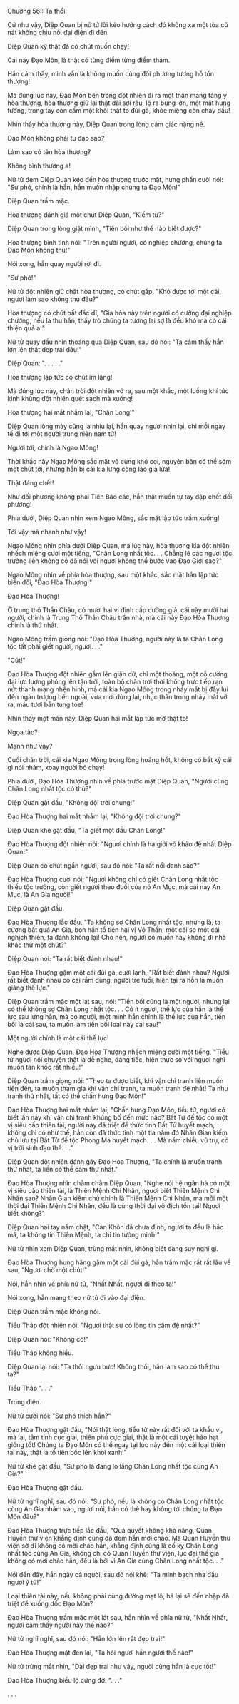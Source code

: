 




Chương 56:: Ta thổi!


Cứ như vậy, Diệp Quan bị nữ tử lôi kéo hướng cách đó không xa một tòa cũ nát không chịu nổi đại điện đi đến.

Diệp Quan kỳ thật đã có chút muốn chạy!

Cái này Đạo Môn, là thật có từng điểm từng điểm thảm.

Hắn cảm thấy, mình vẫn là không muốn cùng đối phương tương hỗ tổn thương!

Mà đúng lúc này, Đạo Môn bên trong đột nhiên đi ra một thân mang tăng y hòa thượng, hòa thượng giữ lại thật dài sợi râu, lộ ra bụng lớn, một mặt hung tướng, trong tay còn cầm một khối thật to đùi gà, khóe miệng còn chảy dầu!

Nhìn thấy hòa thượng này, Diệp Quan trong lòng cảm giác nặng nề.

Đạo Môn không phải tu đạo sao?

Làm sao có tên hòa thượng?

Không bình thường a!

Nữ tử đem Diệp Quan kéo đến hòa thượng trước mặt, hưng phấn cười nói: "Sư phó, chính là hắn, hắn muốn nhập chúng ta Đạo Môn!"

Diệp Quan trầm mặc.

Hòa thượng đánh giá một chút Diệp Quan, "Kiếm tu?"

Diệp Quan trong lòng giật mình, "Tiền bối như thế nào biết được?"

Hòa thượng bình tĩnh nói: "Trên người ngươi, có nghiệp chướng, chúng ta Đạo Môn không thu!"

Nói xong, hắn quay người rời đi.

"Sư phó!"

Nữ tử đột nhiên giữ chặt hòa thượng, có chút gấp, "Khó được tới một cái, ngươi làm sao không thu đâu?"

Hòa thượng có chút bất đắc dĩ, "Gia hỏa này trên người có cường đại nghiệp chướng, nếu là thu hắn, thầy trò chúng ta tương lai sợ là đều khó mà có cái thiện quả a!"

Nữ tử quay đầu nhìn thoáng qua Diệp Quan, sau đó nói: "Ta cảm thấy hắn lớn lên thật đẹp trai đâu!"

Diệp Quan: ". . . . ."

Hòa thượng lập tức có chút im lặng!

Mà đúng lúc này, chân trời đột nhiên vỡ ra, sau một khắc, một luồng khí tức kinh khủng đột nhiên quét sạch mà xuống!

Hòa thượng hai mắt nhắm lại, "Chân Long!"

Diệp Quan lông mày cũng là nhíu lại, hắn quay người nhìn lại, chỉ mỗi ngày tế đi tới một người trung niên nam tử!

Người tới, chính là Ngao Mông!

Thời khắc này Ngao Mông sắc mặt vô cùng khó coi, nguyên bản có thể sớm một chút tới, nhưng hắn bị cái kia lưng còng lão giả lừa!

Thật đáng chết!

Như đối phương không phải Tiên Bảo các, hắn thật muốn tự tay đập chết đối phương!

Phía dưới, Diệp Quan nhìn xem Ngao Mông, sắc mặt lập tức trầm xuống!

Tới vậy mà nhanh như vậy!

Ngao Mông nhìn phía dưới Diệp Quan, mà lúc này, hòa thượng kia đột nhiên nhếch miệng cười một tiếng, "Chân Long nhất tộc. . . Chẳng lẽ các ngươi tộc trưởng liền không có đã nói với ngươi không thể bước vào Đạo Giới sao?"

Ngao Mông nhìn về phía hòa thượng, sau một khắc, sắc mặt hắn lập tức biến đổi, "Đạo Hòa Thượng!"

Đạo Hòa Thượng!

Ở trung thổ Thần Châu, có mười hai vị đỉnh cấp cường giả, cái này mười hai người, chính là Trung Thổ Thần Châu trần nhà, mà cái này Đạo Hòa Thượng chính là thứ nhất.

Ngao Mông trầm giọng nói: "Đạo Hòa Thượng, người này là ta Chân Long tộc tất phải giết người, ngươi. . ."

"Cút!"

Đạo Hòa Thượng đột nhiên gầm lên giận dữ, chỉ một thoáng, một cỗ cường đại lực lượng phóng lên tận trời, toàn bộ chân trời thời không trực tiếp rạn nứt thành mạng nhện hình, mà cái kia Ngao Mông trong nháy mắt bị đẩy lui đến ngàn trượng bên ngoài, vừa mới dừng lại, nhục thân trong nháy mắt vỡ ra, máu tươi bắn tung tóe!

Nhìn thấy một màn này, Diệp Quan hai mắt lập tức mở thật to!

Ngọa tào?

Mạnh như vậy?

Cuối chân trời, cái kia Ngao Mông trong lòng hoảng hốt, không có bất kỳ cái gì nói nhảm, xoay người bỏ chạy!

Phía dưới, Đạo Hòa Thượng nhìn về phía trước mặt Diệp Quan, "Ngươi cùng Chân Long nhất tộc có thù?"

Diệp Quan gật đầu, "Không đội trời chung!"

Đạo Hòa Thượng hai mắt nhắm lại, "Không đội trời chung?"

Diệp Quan khẽ gật đầu, "Ta giết một đầu Chân Long!"

Đạo Hòa Thượng đột nhiên nói: "Ngươi chính là hạ giới võ khảo đệ nhất Diệp Quan!"

Diệp Quan có chút ngẩn người, sau đó nói: "Ta rất nổi danh sao?"

Đạo Hòa Thượng cười nói; "Ngươi không chỉ có giết Chân Long nhất tộc thiếu tộc trưởng, còn giết người theo đuổi của nó An Mục, mà cái này An Mục, là An Gia người!"

Diệp Quan gật đầu.

Đạo Hòa Thượng lắc đầu, "Ta không sợ Chân Long nhất tộc, nhưng là, ta cương bất quá An Gia, bọn hắn tổ tiên hai vị Võ Thần, một cái so một cái nghịch thiên, ta đánh không lại! Cho nên, ngươi có muốn hay không đi nhà khác thử một chút?"

Diệp Quan nói: "Ta rất biết đánh nhau!"

Đạo Hòa Thượng gặm một cái đùi gà, cười lạnh, "Rất biết đánh nhau? Ngươi rất biết đánh nhau có cái rắm dùng, người trẻ tuổi, hiện tại ra hỗn là muốn giảng thế lực."

Diệp Quan trầm mặc một lát sau, nói: "Tiền bối cũng là một người, nhưng lại có thể không sợ Chân Long nhất tộc. . . Có ít người, thế lực của hắn là thế lực sau lưng hắn, mà có người, một mình hắn chính là thế lực của hắn, tiền bối là cái sau, ta muốn làm tiền bối loại này cái sau!"

Một người chính là một cái thế lực!

Nghe được Diệp Quan, Đạo Hòa Thượng nhếch miệng cười một tiếng, "Tiểu tử ngươi nói chuyện thật là dễ nghe, đáng tiếc, hiện thực so với ngươi nghĩ muốn tàn khốc rất nhiều!"

Diệp Quan trầm giọng nói: "Theo ta được biết, khí vận chi tranh liền muốn tiến đến, ta muốn tham gia khí vận chi tranh, ta muốn tranh đệ nhất! Ta như tranh thứ nhất, tất có thể chấn hưng Đạo Môn!"

Đạo Hòa Thượng hai mắt nhắm lại, "Chấn hưng Đạo Môn, tiểu tử, ngươi có biết lần này khí vận chi tranh khủng bố đến mức nào? Bất Tử đế tộc có một vị siêu cấp thiên tài, người này đã triệt để thức tỉnh Bất Tử huyết mạch, không chỉ có như thế, hắn còn đã thức tỉnh một tia năm đó Nhân Gian kiếm chủ lưu tại Bất Tử đế tộc Phong Ma huyết mạch. . . Mà năm chiều vũ trụ, có vị trời sinh đạo thể. . ."

Diệp Quan đột nhiên đánh gãy Đạo Hòa Thượng, "Ta chính là muốn tranh thứ nhất, ta liền có thể cầm thứ nhất."

Đạo Hòa Thượng nhìn chằm chằm Diệp Quan, "Nghe nói hệ ngân hà có một vị siêu cấp thiên tài, là Thiên Mệnh Chi Nhân, ngươi biết Thiên Mệnh Chi Nhân sao? Nhân Gian kiếm chủ chính là Thiên Mệnh Chi Nhân, mà mỗi một thời đại Thiên Mệnh Chi Nhân, đều là cùng thời đại vô địch tồn tại! Ngươi biết không?"

Diệp Quan hai tay nắm chặt, "Càn Khôn đã chưa định, ngươi ta đều là hắc mã, ta không tin Thiên Mệnh, ta chỉ tin tưởng mình!"

Nữ tử nhìn xem Diệp Quan, trừng mắt nhìn, không biết đang suy nghĩ gì.

Đạo Hòa Thượng hung hăng gặm một cái đùi gà, hắn trầm mặc rất rất lâu về sau, "Ngươi chờ một chút!"

Nói, hắn nhìn về phía nữ tử, "Nhất Nhất, ngươi đi theo ta!"

Nói xong, hắn mang theo nữ tử đi vào đại điện.

Diệp Quan trầm mặc không nói.

Tiểu Tháp đột nhiên nói: "Ngươi thật sự có lòng tin cầm đệ nhất?"

Diệp Quan nói: "Không có!"

Tiểu Tháp không hiểu.

Diệp Quan lại nói: "Ta thổi ngưu bức! Không thổi, hắn làm sao có thể thu ta?"

Tiểu Tháp ". . ."

Trong điện.

Nữ tử cười nói: "Sư phó thích hắn?"

Đạo Hòa Thượng gật đầu, "Nói thật lòng, tiểu tử này rất đối với ta khẩu vị, mà lại, tâm tính cực giai, thiên phú cực giai, thật là một cái tuyệt hảo hạt giống tốt! Chúng ta Đạo Môn có thể ngay tại lúc này đến một cái loại thiên tài này, thật là tổ tiên bốc lên khói xanh!"

Nữ tử khẽ gật đầu, "Sư phó là đang lo lắng Chân Long nhất tộc cùng An Gia?"

Đạo Hòa Thượng gật đầu.

Nữ tử nghĩ nghĩ, sau đó nói: "Sư phó, nếu là không có Chân Long nhất tộc cùng An Gia nhằm vào, ngươi nói, hắn có thể hay không tới chúng ta Đạo Môn đâu?"

Đạo Hòa Thượng trực tiếp lắc đầu, "Quả quyết không khả năng, Quan Huyền thư viện khẳng định cũng đã đem hắn mời chào. Mà Quan Huyền thư viện sở dĩ không có mời chào hắn, khẳng định cũng là cố kỵ Chân Long nhất tộc cùng An Gia, không chỉ có Quan Huyền thư viện, lục đại thế gia không có mời chào hắn, đều là bởi vì An Gia cùng Chân Long nhất tộc. . ."

Nói đến đây, hắn ngây cả người, sau đó nói khẽ: "Ta minh bạch nha đầu ngươi ý tứ!"

Loại thiên tài này, nếu không phải cùng đường mạt lộ, há lại sẽ đến nhập đã triệt để xuống dốc Đạo Môn?

Đạo Hòa Thượng trầm mặc một lát sau, hắn nhìn về phía nữ tử, "Nhất Nhất, ngươi cảm thấy người này thế nào?"

Nữ tử nghĩ nghĩ, sau đó nói: "Hắn lớn lên rất đẹp trai!"

Đạo Hòa Thượng mặt đen lại, "Ta hỏi ngươi hắn người thế nào!"

Nữ tử trừng mắt nhìn, "Dài đẹp trai như vậy, người cũng hẳn là cực tốt!"

Đạo Hòa Thượng biểu lộ cứng đờ: ". . ."

. . .




